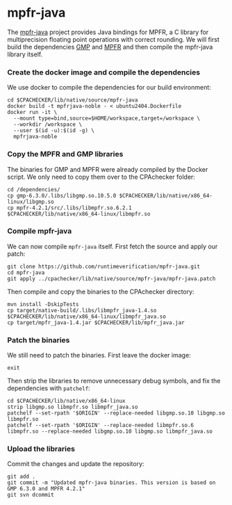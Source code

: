 <!--
This file is part of CPAchecker,
a tool for configurable software verification:
https://cpachecker.sosy-lab.org

SPDX-FileCopyrightText: 2007-2024 Dirk Beyer <https://www.sosy-lab.org>

SPDX-License-Identifier: Apache-2.0
-->

# mpfr-java
The [mpfr-java](https://github.com/runtimeverification/mpfr-java) project provides Java bindings for
MPFR, a C library for multiprecision floating point operations with correct rounding. We will first
build the dependencies [GMP](https://gmplib.org) and [MPFR](https://www.mpfr.org/) and then compile
the mpfr-java library itself.

### Create the docker image and compile the dependencies

We use docker to compile the dependencies for our build environment:
```
cd $CPACHECKER/lib/native/source/mpfr-java
docker build -t mpfrjava-noble - < ubuntu2404.Dockerfile
docker run -it \
  --mount type=bind,source=$HOME/workspace,target=/workspace \
  --workdir /workspace \
  --user $(id -u):$(id -g) \
  mpfrjava-noble
```

### Copy the MPFR and GMP libraries

The binaries for GMP and MPFR were already compiled by the Docker script. We only need to copy them
over to the CPAchecker folder:
```
cd /dependencies/
cp gmp-6.3.0/.libs/libgmp.so.10.5.0 $CPACHECKER/lib/native/x86_64-linux/libgmp.so
cp mpfr-4.2.1/src/.libs/libmpfr.so.6.2.1 $CPACHECKER/lib/native/x86_64-linux/libmpfr.so
```

### Compile mpfr-java

We can now compile `mpfr-java` itself. First fetch the source and apply our patch:
```
git clone https://github.com/runtimeverification/mpfr-java.git
cd mpfr-java
git apply ../cpachecker/lib/native/source/mpfr-java/mpfr-java.patch
```

Then compile and copy the binaries to the CPAchecker directory:
```
mvn install -DskipTests
cp target/native-build/.libs/libmpfr_java-1.4.so $CPACHECKER/lib/native/x86_64-linux/libmpfr_java.so
cp target/mpfr_java-1.4.jar $CPACHECKER/lib/mpfr_java.jar
```

### Patch the binaries

We still need to patch the binaries. First leave the docker image:

```
exit
```

Then strip the libraries to remove unnecessary debug symbols, and fix the dependencies with
`patchelf`:

```
cd $CPACHECKER/lib/native/x86_64-linux
strip libgmp.so libmpfr.so libmpfr_java.so
patchelf --set-rpath '$ORIGIN' --replace-needed libgmp.so.10 libgmp.so libmpfr.so
patchelf --set-rpath '$ORIGIN' --replace-needed libmpfr.so.6 libmpfr.so --replace-needed libgmp.so.10 libgmp.so libmpfr_java.so
```

### Upload the libraries
Commit the changes and update the repository:
```
git add .
git commit -m "Updated mpfr-java binaries. This version is based on GMP 6.3.0 and MPFR 4.2.1"
git svn dcommit
```
